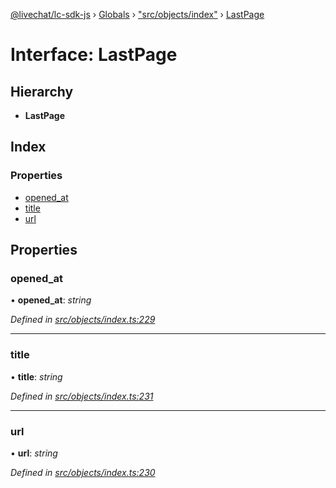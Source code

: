 [@livechat/lc-sdk-js](../README.md) › [Globals](../globals.md) › ["src/objects/index"](../modules/_src_objects_index_.md) › [LastPage](_src_objects_index_.lastpage.md)

# Interface: LastPage

## Hierarchy

* **LastPage**

## Index

### Properties

* [opened_at](_src_objects_index_.lastpage.md#opened_at)
* [title](_src_objects_index_.lastpage.md#title)
* [url](_src_objects_index_.lastpage.md#url)

## Properties

###  opened_at

• **opened_at**: *string*

*Defined in [src/objects/index.ts:229](https://github.com/livechat/lc-sdk-js/blob/efba8ac/src/objects/index.ts#L229)*

___

###  title

• **title**: *string*

*Defined in [src/objects/index.ts:231](https://github.com/livechat/lc-sdk-js/blob/efba8ac/src/objects/index.ts#L231)*

___

###  url

• **url**: *string*

*Defined in [src/objects/index.ts:230](https://github.com/livechat/lc-sdk-js/blob/efba8ac/src/objects/index.ts#L230)*
